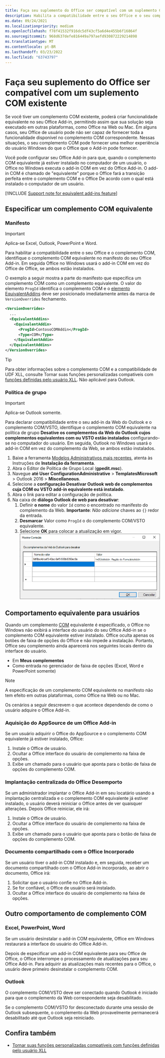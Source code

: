 ```yaml
---
title: Faça seu suplemento do Office ser compatível com um suplemento COM existente
description: Habilita a compatibilidade entre o seu Office e o seu complemento COM equivalente.
ms.date: 09/24/2021
ms.localizationpriority: medium
ms.openlocfilehash: f78f41532f916dc5df43cf5a6d4e455b6f16864f
ms.sourcegitcommit: 968d637defe816449a797aefd930872229214898
ms.translationtype: MT
ms.contentlocale: pt-BR
ms.lasthandoff: 03/23/2022
ms.locfileid: "63743797"
---
```

# <a name="make-your-office-add-in-compatible-with-an-existing-com-add-in"></a>Faça seu suplemento do Office ser compatível com um suplemento COM existente

Se você tiver um complemento COM existente, poderá criar funcionalidade equivalente no seu Office Add-in, permitindo assim que sua solução seja executado em outras plataformas, como Office na Web ou Mac. Em alguns casos, seu Office de usuário pode não ser capaz de fornecer toda a funcionalidade disponível no complemento COM correspondente. Nessas situações, o seu complemento COM pode fornecer uma melhor experiência do usuário Windows do que o Office que o Add-in pode fornecer.

Você pode configurar seu Office Add-in para que, quando o complemento COM equivalente já estiver instalado no computador de um usuário, o Office no Windows executa o add-in COM em vez do Office Add-in. O add-in COM é chamado de "equivalente" porque o Office fará a transição perfeita entre o complemento COM e o Office De acordo com o qual está instalado o computador de um usuário.

[!INCLUDE [Support note for equivalent add-ins feature](../includes/equivalent-add-in-support-note.md)]

## <a name="specify-an-equivalent-com-add-in"></a>Especificar um complemento COM equivalente

### <a name="manifest"></a>Manifesto

> [!IMPORTANT]
> Aplica-se Excel, Outlook, PowerPoint e Word.

Para habilitar a compatibilidade entre o seu Office e o complemento COM, identifique o complemento COM equivalente no manifesto do seu Office Add-in[](add-in-manifests.md). Em seguida Office no Windows usará o add-in COM em vez do Office de Office, se ambos estão instalados.

O exemplo a seguir mostra a parte do manifesto que especifica um complemento COM como um complemento equivalente. O valor do elemento `ProgId` identifica o complemento COM e o [elemento EquivalentAddins](../reference/manifest/equivalentaddins.md) deve ser posicionado imediatamente antes da marca de `VersionOverrides` fechamento.

```xml
<VersionOverrides>
  ...
  <EquivalentAddins>
    <EquivalentAddin>
      <ProgId>ContosoCOMAddin</ProgId>
      <Type>COM</Type>
    </EquivalentAddin>
  </EquivalentAddins>
</VersionOverrides>
```

> [!TIP]
> Para obter informações sobre o complemento COM e a compatibilidade de UDF XLL, consulte Tornar suas funções personalizadas compatíveis com [funções definidas pelo usuário XLL](../excel/make-custom-functions-compatible-with-xll-udf.md). Não aplicável para Outlook.

### <a name="group-policy"></a>Política de grupo

> [!IMPORTANT]
> Aplica-se Outlook somente.

Para declarar compatibilidade entre o seu add-in da Web do Outlook e o complemento COM/VSTO, identifique o complemento COM equivalente na política de grupo **Desative os complementos da Web do Outlook cujos complementos equivalentes com ou VSTO estão instalados** configurando-se no computador do usuário. Em seguida, Outlook no Windows usará o add-in COM em vez do complemento da Web, se ambos estão instalados.

1. Baixe a ferramenta [Modelos Administrativos mais recentes](https://www.microsoft.com/download/details.aspx?id=49030), atenta às Instruções de **Instalação da ferramenta**.
1. Abra o Editor de Política de Grupo Local (**gpedit.msc**).
1. Navegue **até User** **ConfigurationAdministrative** >  **TemplatesMicrosoft**  >  Outlook 2016  > **Miscellaneous**.
1. Selecione a **configuração Desativar Outlook web de complementos cuja COM ou VSTO add-in equivalente está instalado**.
1. Abra o link para editar a configuração de política.
1. Na caixa de **diálogo Outlook de web para desativar**:
    1. Definir **o nome** do valor `Id` como o encontrado no manifesto do complemento da Web. **Importante**: *Não adicione* chaves ao `{}` redor da entrada.
    1. **Desmarcar** Valor como `ProgId` o do complemento COM/VSTO equivalente.
    1. Selecione **OK** para colocar a atualização em vigor.
    ![Captura de tela mostrando a caixa de diálogo "Outlook de web para desativar".](../images/outlook-deactivate-gpo-dialog.png)

## <a name="equivalent-behavior-for-users"></a>Comportamento equivalente para usuários

Quando um complemento [COM](#specify-an-equivalent-com-add-in) equivalente é especificado, o Office no Windows não exibirá a interface do usuário do seu Office Add-in se o complemento COM equivalente estiver instalado. Office oculta apenas os botões de faixa de opções do Office e não impede a instalação. Portanto, Office seu complemento ainda aparecerá nos seguintes locais dentro da interface do usuário.

- Em **Meus complementos**
- Como entrada no gerenciador de faixa de opções (Excel, Word e PowerPoint somente)

> [!NOTE]
> A especificação de um complemento COM equivalente no manifesto não tem efeito em outras plataformas, como Office na Web ou no Mac.

Os cenários a seguir descrevem o que acontece dependendo de como o usuário adquire o Office Add-in.

### <a name="appsource-acquisition-of-an-office-add-in"></a>Aquisição do AppSource de um Office Add-in

Se um usuário adquirir o Office do AppSource e o complemento COM equivalente já estiver instalado, Office:

1. Instale o Office de usuário.
2. Ocultar a Office interface do usuário de complemento na faixa de opções.
3. Exibe um chamado para o usuário que aponta para o botão de faixa de opções do complemento COM.

### <a name="centralized-deployment-of-office-add-in"></a>Implantação centralizada do Office Desemporto

Se um administrador implantar o Office Add-in em seu locatário usando a implantação centralizada e o complemento COM equivalente já estiver instalado, o usuário deverá reiniciar o Office antes de ver quaisquer alterações. Depois Office reiniciar, ele irá:

1. Instale o Office de usuário.
2. Ocultar a Office interface do usuário de complemento na faixa de opções.
3. Exibe um chamado para o usuário que aponta para o botão de faixa de opções do complemento COM.

### <a name="document-shared-with-embedded-office-add-in"></a>Documento compartilhado com o Office Incorporado

Se um usuário tiver o add-in COM instalado e, em seguida, receber um documento compartilhado com o Office Add-in incorporado, ao abrir o documento, Office irá:

1. Solicitar que o usuário confie no Office Add-in.
2. Se for confiável, o Office de usuário será instalado.
3. Ocultar a Office interface do usuário de complemento na faixa de opções.

## <a name="other-com-add-in-behavior"></a>Outro comportamento de complemento COM

### <a name="excel-powerpoint-word"></a>Excel, PowerPoint, Word

Se um usuário desinstalar o add-in COM equivalente, Office em Windows restaurará a interface do usuário do Office Add-in.

Depois de especificar um add-in COM equivalente para seu Office de Office, o Office interrompe o processamento de atualizações para seu Office Add-in. Para adquirir as atualizações mais recentes para o Office, o usuário deve primeiro desinstalar o complemento COM.

### <a name="outlook"></a>Outlook

O complemento COM/VSTO deve ser conectado quando Outlook é iniciado para que o complemento da Web correspondente seja desabilitado.

Se o complemento COM/VSTO for desconectado durante uma sessão de Outlook subsequente, o complemento da Web provavelmente permanecerá desabilitado até que Outlook seja reiniciado.

## <a name="see-also"></a>Confira também

- [Tornar suas funções personalizadas compatíveis com funções definidas pelo usuário XLL](../excel/make-custom-functions-compatible-with-xll-udf.md)
